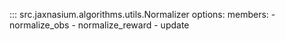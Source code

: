 ::: src.jaxnasium.algorithms.utils.Normalizer
    options:
        members:
            - normalize_obs
            - normalize_reward
            - update

